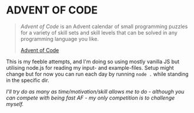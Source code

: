 # ADVENT OF CODE

> *Advent of Code* is an Advent calendar of small programming puzzles for a variety of skill sets and skill levels that can be solved in any programming language you like.
>
>[Advent of Code](https://adventofcode.com)

This is my feeble attempts, and I'm doing so using mostly vanilla JS but utilising node.js for reading my input- and example-files. Setup might change but for now you can run each day by running `node .` while standing in the specific dir.

*I'll try do as many as time/motivation/skill allows me to do - although you can compete with being fast AF - my only competition is to challenge myself.*